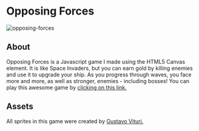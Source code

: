 # Opposing Forces

![opposing-forces](https://github.com/BMTimbrell/opposing-forces/assets/97784102/a1434a4e-3d47-4d0d-9308-1729137cea85)

## About

Opposing Forces is a Javascript game I made using the HTML5 Canvas element. It is
like Space Invaders, but you can earn gold by killing enemies and use it to upgrade your ship. As 
you progress through waves, you face more and more, as well as stronger, enemies - including bosses! 
You can play this awesome game by [clicking on this link.](https://bmtimbrell.github.io/opposing-forces)

## Assets

All sprites in this game were created by [Gustavo Vituri.](https://gvituri.itch.io/space-shooter)